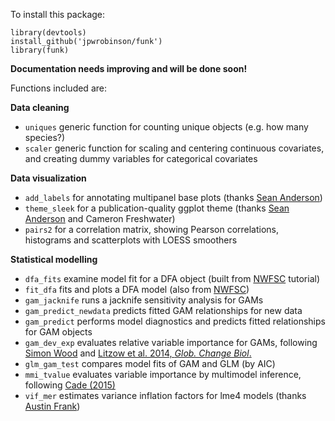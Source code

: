To install this package:

```
library(devtools)
install_github('jpwrobinson/funk')
library(funk)
```

**Documentation needs improving and will be done soon!**

Functions included are:

**Data cleaning**

* ```uniques``` generic function for counting unique objects (e.g. how many species?)
* ```scaler``` generic function for scaling and centering continuous covariates, and creating dummy variables for categorical covariates

**Data visualization**

* ```add_labels``` for annotating multipanel base plots (thanks [Sean Anderson](https://seananderson.ca/2013/10/21/panel-letters/))
* ```theme_sleek``` for a publication-quality ggplot theme (thanks [Sean Anderson](https://github.com/seananderson/ggsidekick/tree/master/R) and Cameron Freshwater)
* ```pairs2``` for a correlation matrix, showing Pearson correlations, histograms and scatterplots with LOESS smoothers

**Statistical modelling**

* ```dfa_fits``` examine model fit for a DFA object (built from [NWFSC](https://nwfsc-timeseries.github.io/AFTSLabbook/sec-dfa-plot-data.html) tutorial)
* ```fit_dfa``` fits and plots a DFA model (also from [NWFSC](https://nwfsc-timeseries.github.io/AFTSLabbook/sec-dfa-plot-data.html))
* ```gam_jacknife``` runs a jacknife sensitivity analysis for GAMs
* ```gam_predict_newdata``` predicts fitted GAM relationships for new data
* ```gam_predict``` performs model diagnostics and predicts fitted relationships for GAM objects
* ```gam_dev_exp``` evaluates relative variable importance for GAMs, following [Simon Wood](http://r.789695.n4.nabble.com/variance-explained-by-each-term-in-a-GAM-td836513.html) and [Litzow et al. 2014, *Glob. Change Biol*.](https://onlinelibrary.wiley.com/doi/abs/10.1111/gcb.12373)
* ```glm_gam_test``` compares model fits of GAM and GLM (by AIC)
* ```mmi_tvalue``` evaluates variable importance by multimodel inference, following [Cade (2015)](https://esajournals.onlinelibrary.wiley.com/doi/10.1890/14-1639.1)
* ```vif_mer``` estimates variance inflation factors for lme4 models (thanks [Austin Frank](https://github.com/aufrank/R-hacks/blob/master/mer-utils.R))


